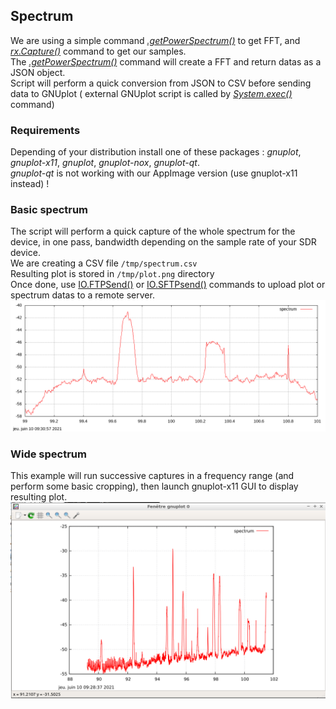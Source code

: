 ## Spectrum

We are using a simple command [*.getPowerSpectrum()*](http://sdr4.space/doc/#getpowerspectrum) to get FFT, and [*rx.Capture()*](http://sdr4.space/doc/#capture_1) command to get our samples.  
The [*.getPowerSpectrum()*](http://sdr4.space/doc/#getpowerspectrum) command will create a FFT and return datas as a JSON object.  
Script will perform a quick conversion from JSON to CSV before sending data to GNUplot ( external GNUplot script is called by [*System.exec()*](http://sdr4.space/doc/#systemexec) command)

### Requirements

Depending of your distribution install one of these packages : *gnuplot*, *gnuplot-x11*, *gnuplot*, *gnuplot-nox*, *gnuplot-qt*.  
*gnuplot-qt* is not working with our AppImage version (use gnuplot-x11 instead) !


### Basic spectrum

The script will perform a quick capture of the whole spectrum for the device, in one pass, bandwidth  depending on the sample rate of your SDR device.  
We are creating a CSV file `/tmp/spectrum.csv`  
Resulting plot is stored in `/tmp/plot.png` directory  
Once done, use [IO.FTPSend()](http://sdr4.space/doc/#ioftpsend) or [IO.SFTPsend()](http://sdr4.space/doc/#iosftpsend) commands to upload plot or spectrum datas to a remote server.  
![spectrum](spectrum.png)  

### Wide spectrum

This example will run successive captures in a frequency range (and perform some basic cropping), then launch gnuplot-x11 GUI to display resulting plot.  
![qt_spectrum](qt_spectrum.png)
